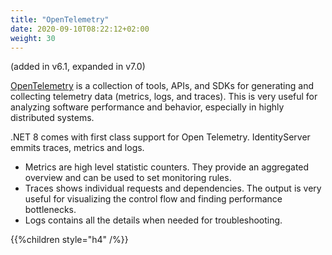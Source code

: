 ```yaml
---
title: "OpenTelemetry"
date: 2020-09-10T08:22:12+02:00
weight: 30
---
```


(added in v6.1, expanded in v7.0)

[OpenTelemetry](https://opentelemetry.io) is a collection of tools, APIs, and SDKs for generating and collecting
telemetry data (metrics, logs, and traces). This is very useful for analyzing software performance and behavior, 
especially in highly distributed systems.

.NET 8 comes with first class support for Open Telemetry. IdentityServer emmits traces, metrics and logs.
- Metrics are high level statistic counters. They provide an aggregated overview and can be used to set monitoring rules.
- Traces shows individual requests and dependencies. The output is very useful for visualizing the control 
  flow and finding performance bottlenecks.
- Logs contains all the details when needed for troubleshooting.

{{%children style="h4" /%}}

